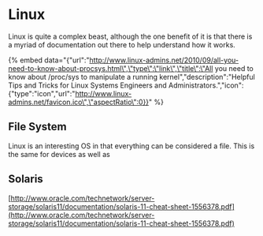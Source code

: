 # Linux

Linux is quite a complex beast, although the one benefit of it is that there is a myriad of documentation out there to help understand how it works.

{% embed data="{\"url\":\"http://www.linux-admins.net/2010/09/all-you-need-to-know-about-procsys.html\",\"type\":\"link\",\"title\":\"All you need to know about /proc/sys to manipulate a running kernel\",\"description\":\"Helpful Tips and Tricks for Linux Systems Engineers and Administrators.\",\"icon\":{\"type\":\"icon\",\"url\":\"http://www.linux-admins.net/favicon.ico\",\"aspectRatio\":0}}" %}

## File System

Linux is an interesting OS in that everything can be considered a file.  This is the same for devices as well as 

## Solaris

[http://www.oracle.com/technetwork/server-storage/solaris11/documentation/solaris-11-cheat-sheet-1556378.pdf](http://www.oracle.com/technetwork/server-storage/solaris11/documentation/solaris-11-cheat-sheet-1556378.pdf)


